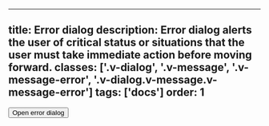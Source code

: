 <!--
 *              Copyright (c) 2025 Visa, Inc.
 *
 * Licensed under the Apache License, Version 2.0 (the "License");
 * you may not use this file except in compliance with the License.
 * You may obtain a copy of the License at
 *
 *         http://www.apache.org/licenses/LICENSE-2.0
 *
 * Unless required by applicable law or agreed to in writing, software
 * distributed under the License is distributed on an "AS IS" BASIS,
 * WITHOUT WARRANTIES OR CONDITIONS OF ANY KIND, either express or implied.
 * See the License for the specific language governing permissions and
 * limitations under the License.
 *
 -->
---
title: Error dialog
description: Error dialog alerts the user of critical status or situations that the user must take immediate action before moving forward. 
classes: ['.v-dialog', '.v-message', '.v-message-error', '.v-dialog.v-message.v-message-error']
tags: ['docs']
order: 1
---

<button class="v-button v-button-primary" onclick="window.errorDialog.showModal();">
  Open error dialog
</button>
<dialog aria-describedby="error-description" aria-labelledby="error-title" aria-modal="true" class="v-dialog v-message v-message-error" id="errorDialog" role="dialog">
  <div class="v-message-content v-pb-2 v-pr-2">
    <h2 class="v-dialog-header v-flex v-gap-6 v-align-items-center v-justify-content-start" id="error-title">
      <svg aria-hidden="true" class="v-icon v-icon-visa v-icon-low v-message-icon" focusable="false" viewbox="0 0 24 24">
        <use href="#visa-error-low">
        </use>
      </svg>
      <span>
        Error title
      </span>
    </h2>
    <p id="error-description">
      This is required text that describes the dialog title in more detail.
    </p>
    <div class="v-flex v-flex-wrap v-gap-8 v-pt-16 v-align-items-center v-justify-content-start">
      <button class="v-button v-button-primary" onclick="window.errorDialog.close();" type="button">
        Primary action
      </button>
    </div>
  </div>
  <button aria-label="close" class="v-button v-button-icon v-button-tertiary v-button-subtle v-button-small -v-mt-20 -v-ml-12 -v-mr-18" onclick="window.errorDialog.close();" type="button">
    <svg aria-hidden="true" class="v-icon v-icon-visa v-icon-tiny" focusable="false" viewbox="0 0 16 16">
      <use href="#visa-close-tiny">
      </use>
    </svg>
  </button>
</dialog>
